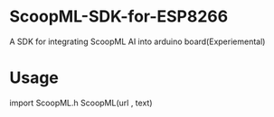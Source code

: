 # ScoopML-SDK-for-ESP8266
A SDK for integrating ScoopML AI into arduino board(Experiemental)

# Usage
import ScoopML.h
ScoopML(url , text)
```
